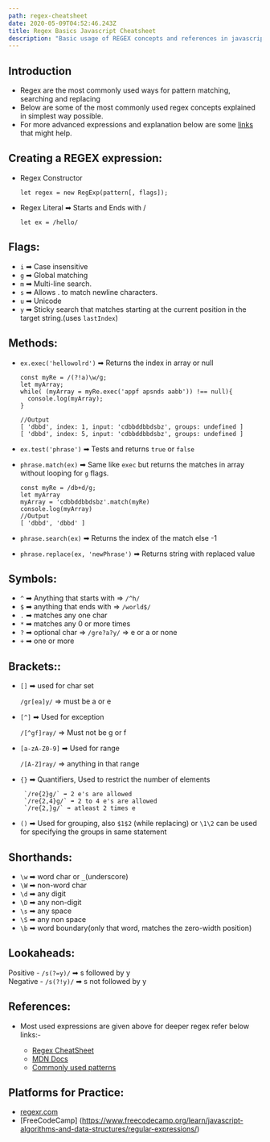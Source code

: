 ```yaml
---
path: regex-cheatsheet
date: 2020-05-09T04:52:46.243Z
title: Regex Basics Javascript Cheatsheet
description: "Basic usage of REGEX concepts and references in javascript "
---
```

## Introduction 

  - Regex are the most commonly used ways for pattern matching, searching and replacing
  - Below are some of the most commonly used regex concepts explained in simplest way possible.
  - For more advanced expressions and explanation below are some [links](#refer) that might help.

## Creating a REGEX expression:

  - Regex Constructor

      ```let regex = new RegExp(pattern[, flags]);```
  - Regex Literal ➡ Starts and Ends with / 

      ```let ex = /hello/```
  
## Flags:
  
  - `i` ➡ Case insensitive
  - `g` ➡ Global matching
  - `m` ➡ Multi-line search.
  - `s`	➡ Allows . to match newline characters. 
  - `u`	➡ Unicode
  - `y`	➡ Sticky search that matches starting at the current position in the target string.(uses `lastIndex`)
    
  ## Methods:
  
  - `ex.exec('hellowolrd')` ➡ Returns the index in array or null

      ```
      const myRe = /(?!a)\w/g;
      let myArray;
      while( (myArray = myRe.exec('appf apsnds aabb')) !== null){
        console.log(myArray);
      }

      //Output
      [ 'dbbd', index: 1, input: 'cdbbddbbdsbz', groups: undefined ]
      [ 'dbbd', index: 5, input: 'cdbbddbbdsbz', groups: undefined ]
      ```

  - `ex.test('phrase')` ➡ Tests and returns `true` or `false`
  - `phrase.match(ex)` ➡ Same like `exec` but returns the matches in array without looping for `g`  flags.
    ```
    const myRe = /db+d/g;
    let myArray
    myArray = 'cdbbddbbdsbz'.match(myRe) 
    console.log(myArray)
    //Output
    [ 'dbbd', 'dbbd' ]
    ```
  - `phrase.search(ex)` ➡ Returns the index of the match else -1
  - `phrase.replace(ex, 'newPhrase')` ➡ Returns string with replaced value
  
  ## Symbols:
  
   - `^` ➡ Anything that starts with => `/^h/`
   - `$` ➡ anything that ends with => `/world$/`  
   - `.` ➡ matches any one char
   - `*` ➡ matches any 0 or more times
   - `?` ➡ optional char => `/gre?a?y/` =>  e or a or none
   - `+` ➡ one or more
  
  ## Brackets::
  
   - `[]` ➡ used for char set  
 
       `/gr[ea]y/` => must be a or e

   - `[^]` ➡ Used for exception   
      
      `/[^gf]ray/` => Must not be g or f

   - `[a-zA-Z0-9]` ➡ Used for range   
     
     `/[A-Z]ray/` => anything in that range
   
   - `{}` ➡ Quantifiers, Used to restrict the number of elements  

          `/re{2}g/` ➡ 2 e's are allowed  
          `/re{2,4}g/` ➡ 2 to 4 e's are allowed   
          `/re{2,}g/` ➡ atleast 2 times e

   - `()` ➡ Used for grouping, also `$1$2` (while replacing) or `\1\2` can be used for specifying the groups in same statement
   
 ## Shorthands:
  
   - `\w` ➡ word char or `_`(underscore)
   - `\W` ➡ non-word char
   - `\d` ➡ any digit
   - `\D` ➡ any non-digit
   - `\s` ➡ any space
   - `\S` ➡ any non space
   - `\b` ➡ word boundary(only that word, matches the zero-width position)
    
  ## Lookaheads:
  
   Positive - `/s(?=y)/` ➡ s followed by y  
   Negative - `/s(?!y)/` ➡ s not followed by y

## <div id="refer">References:</div>

- Most used expressions are given above for deeper regex refer below links:-

  - [Regex CheatSheet](https://cheatography.com/davechild/cheat-sheets/regular-expressions/)
  - [MDN Docs](https://developer.mozilla.org/en-US/docs/Web/JavaScript/Reference/Global_Objects/RegExp)
  - [Commonly used patterns](https://digitalfortress.tech/tricks/top-15-commonly-used-regex/)

## Platforms for Practice:

  - [regexr.com](https://regexr.com/)
  - [FreeCodeCamp]
(https://www.freecodecamp.org/learn/javascript-algorithms-and-data-structures/regular-expressions/)
 